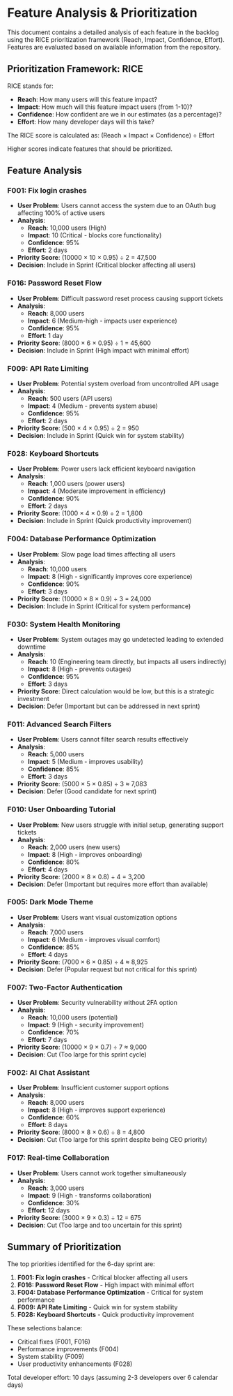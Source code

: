 # Feature Analysis & Prioritization

This document contains a detailed analysis of each feature in the backlog using the RICE prioritization framework (Reach, Impact, Confidence, Effort). Features are evaluated based on available information from the repository.

## Prioritization Framework: RICE

RICE stands for:
- **Reach**: How many users will this feature impact?
- **Impact**: How much will this feature impact users (from 1-10)?
- **Confidence**: How confident are we in our estimates (as a percentage)?
- **Effort**: How many developer days will this take?

The RICE score is calculated as: (Reach × Impact × Confidence) ÷ Effort

Higher scores indicate features that should be prioritized.

## Feature Analysis

### F001: Fix login crashes
- **User Problem**: Users cannot access the system due to an OAuth bug affecting 100% of active users
- **Analysis**:
  - **Reach**: 10,000 users (High)
  - **Impact**: 10 (Critical - blocks core functionality)
  - **Confidence**: 95%
  - **Effort**: 2 days
- **Priority Score**: (10000 × 10 × 0.95) ÷ 2 = 47,500
- **Decision**: Include in Sprint (Critical blocker affecting all users)

### F016: Password Reset Flow
- **User Problem**: Difficult password reset process causing support tickets
- **Analysis**:
  - **Reach**: 8,000 users
  - **Impact**: 6 (Medium-high - impacts user experience)
  - **Confidence**: 95%
  - **Effort**: 1 day
- **Priority Score**: (8000 × 6 × 0.95) ÷ 1 = 45,600
- **Decision**: Include in Sprint (High impact with minimal effort)

### F009: API Rate Limiting
- **User Problem**: Potential system overload from uncontrolled API usage
- **Analysis**:
  - **Reach**: 500 users (API users)
  - **Impact**: 4 (Medium - prevents system abuse)
  - **Confidence**: 95%
  - **Effort**: 2 days
- **Priority Score**: (500 × 4 × 0.95) ÷ 2 = 950
- **Decision**: Include in Sprint (Quick win for system stability)

### F028: Keyboard Shortcuts
- **User Problem**: Power users lack efficient keyboard navigation
- **Analysis**:
  - **Reach**: 1,000 users (power users)
  - **Impact**: 4 (Moderate improvement in efficiency)
  - **Confidence**: 90%
  - **Effort**: 2 days
- **Priority Score**: (1000 × 4 × 0.9) ÷ 2 = 1,800
- **Decision**: Include in Sprint (Quick productivity improvement)

### F004: Database Performance Optimization
- **User Problem**: Slow page load times affecting all users
- **Analysis**:
  - **Reach**: 10,000 users
  - **Impact**: 8 (High - significantly improves core experience)
  - **Confidence**: 90%
  - **Effort**: 3 days
- **Priority Score**: (10000 × 8 × 0.9) ÷ 3 = 24,000
- **Decision**: Include in Sprint (Critical for system performance)

### F030: System Health Monitoring
- **User Problem**: System outages may go undetected leading to extended downtime
- **Analysis**:
  - **Reach**: 10 (Engineering team directly, but impacts all users indirectly)
  - **Impact**: 8 (High - prevents outages)
  - **Confidence**: 95%
  - **Effort**: 3 days
- **Priority Score**: Direct calculation would be low, but this is a strategic investment
- **Decision**: Defer (Important but can be addressed in next sprint)

### F011: Advanced Search Filters
- **User Problem**: Users cannot filter search results effectively
- **Analysis**:
  - **Reach**: 5,000 users
  - **Impact**: 5 (Medium - improves usability)
  - **Confidence**: 85%
  - **Effort**: 3 days
- **Priority Score**: (5000 × 5 × 0.85) ÷ 3 ≈ 7,083
- **Decision**: Defer (Good candidate for next sprint)

### F010: User Onboarding Tutorial
- **User Problem**: New users struggle with initial setup, generating support tickets
- **Analysis**:
  - **Reach**: 2,000 users (new users)
  - **Impact**: 8 (High - improves onboarding)
  - **Confidence**: 80%
  - **Effort**: 4 days
- **Priority Score**: (2000 × 8 × 0.8) ÷ 4 = 3,200
- **Decision**: Defer (Important but requires more effort than available)

### F005: Dark Mode Theme
- **User Problem**: Users want visual customization options
- **Analysis**:
  - **Reach**: 7,000 users
  - **Impact**: 6 (Medium - improves visual comfort)
  - **Confidence**: 85%
  - **Effort**: 4 days
- **Priority Score**: (7000 × 6 × 0.85) ÷ 4 ≈ 8,925
- **Decision**: Defer (Popular request but not critical for this sprint)

### F007: Two-Factor Authentication
- **User Problem**: Security vulnerability without 2FA option
- **Analysis**:
  - **Reach**: 10,000 users (potential)
  - **Impact**: 9 (High - security improvement)
  - **Confidence**: 70%
  - **Effort**: 7 days
- **Priority Score**: (10000 × 9 × 0.7) ÷ 7 ≈ 9,000
- **Decision**: Cut (Too large for this sprint cycle)

### F002: AI Chat Assistant
- **User Problem**: Insufficient customer support options
- **Analysis**:
  - **Reach**: 8,000 users
  - **Impact**: 8 (High - improves support experience)
  - **Confidence**: 60%
  - **Effort**: 8 days
- **Priority Score**: (8000 × 8 × 0.6) ÷ 8 = 4,800
- **Decision**: Cut (Too large for this sprint despite being CEO priority)

### F017: Real-time Collaboration
- **User Problem**: Users cannot work together simultaneously
- **Analysis**:
  - **Reach**: 3,000 users
  - **Impact**: 9 (High - transforms collaboration)
  - **Confidence**: 30%
  - **Effort**: 12 days
- **Priority Score**: (3000 × 9 × 0.3) ÷ 12 = 675
- **Decision**: Cut (Too large and too uncertain for this sprint)

## Summary of Prioritization

The top priorities identified for the 6-day sprint are:

1. **F001: Fix login crashes** - Critical blocker affecting all users
2. **F016: Password Reset Flow** - High impact with minimal effort
3. **F004: Database Performance Optimization** - Critical for system performance
4. **F009: API Rate Limiting** - Quick win for system stability
5. **F028: Keyboard Shortcuts** - Quick productivity improvement

These selections balance:
- Critical fixes (F001, F016)
- Performance improvements (F004)
- System stability (F009)
- User productivity enhancements (F028)

Total developer effort: 10 days (assuming 2-3 developers over 6 calendar days)